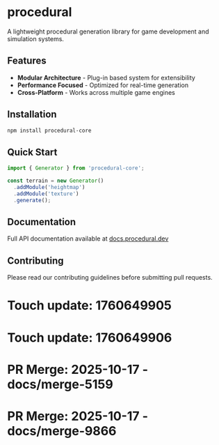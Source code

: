 # procedural
A lightweight procedural generation library for game development and simulation systems.

## Features
- **Modular Architecture** - Plug-in based system for extensibility
- **Performance Focused** - Optimized for real-time generation
- **Cross-Platform** - Works across multiple game engines

## Installation
```bash
npm install procedural-core
```

## Quick Start
```javascript
import { Generator } from 'procedural-core';

const terrain = new Generator()
  .addModule('heightmap')
  .addModule('texture')
  .generate();
```

## Documentation
Full API documentation available at [docs.procedural.dev](https://docs.procedural.dev)

## Contributing
Please read our contributing guidelines before submitting pull requests.

# Touch update: 1760649905

# Touch update: 1760649906

# PR Merge: 2025-10-17 - docs/merge-5159

# PR Merge: 2025-10-17 - docs/merge-9866
